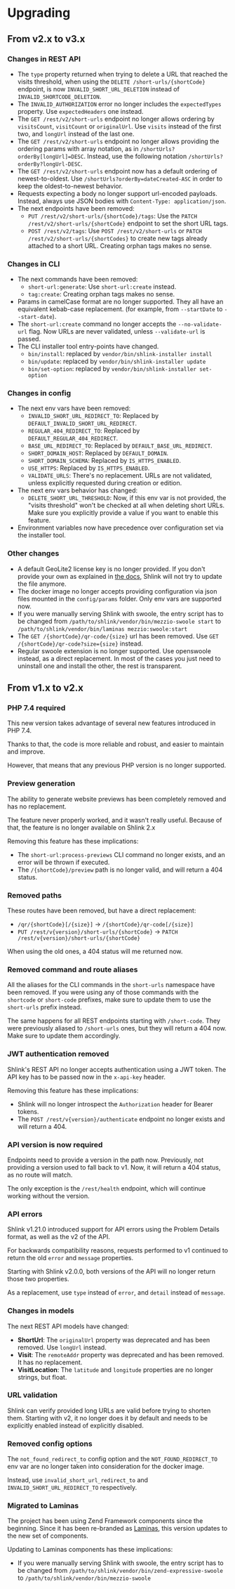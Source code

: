 # Upgrading

## From v2.x to v3.x

### Changes in REST API

* The `type` property returned when trying to delete a URL that reached the visits threshold, when using the `DELETE /short-urls/{shortCode}` endpoint, is now `INVALID_SHORT_URL_DELETION` instead of `INVALID_SHORTCODE_DELETION`.
* The `INVALID_AUTHORIZATION` error no longer includes the `expectedTypes` property. Use `expectedHeaders` one instead.
* The `GET /rest/v2/short-urls` endpoint no longer allows ordering by `visitsCount`, `visitCount` or `originalUrl`. Use `visits` instead of the first two, and `longUrl` instead of the last one.
* The `GET /rest/v2/short-urls` endpoint no longer allows providing the ordering params with array notation, as in `/shortUrls?orderBy[longUrl]=DESC`. Instead, use the following notation `/shortUrls?orderBy?longUrl-DESC`.
* The `GET /rest/v2/short-urls` endpoint now has a default ordering of newest-to-oldest. Use `/shortUrls?orderBy=dateCreated-ASC` in order to keep the oldest-to-newest behavior.
* Requests expecting a body no longer support url-encoded payloads. Instead, always use JSON bodies with `Content-Type: application/json`.
* The next endpoints have been removed:
  * `PUT /rest/v2/short-urls/{shortCode}/tags`: Use the `PATCH /rest/v2/short-urls/{shortCode}` endpoint to set the short URL tags.
  * `POST /rest/v2/tags`: Use `POST /rest/v2/short-urls` or `PATCH /rest/v2/short-urls/{shortCodes}` to create new tags already attached to a short URL. Creating orphan tags makes no sense.

### Changes in CLI

* The next commands have been removed:
  * `short-url:generate`: Use `short-url:create` instead.
  * `tag:create`: Creating orphan tags makes no sense.
* Params in camelCase format are no longer supported. They all have an equivalent kebab-case replacement. (for example, from `--startDate` to `--start-date`).
* The `short-url:create` command no longer accepts the `--no-validate-url` flag. Now URLs are never validated, unless `--validate-url` is passed.
* The CLI installer tool entry-points have changed.
  * `bin/install`: replaced by `vendor/bin/shlink-installer install`
  * `bin/update`: replaced by `vendor/bin/shlink-installer update`
  * `bin/set-option`: replaced by `vendor/bin/shlink-installer set-option`

### Changes in config

* The next env vars have been removed:
  * `INVALID_SHORT_URL_REDIRECT_TO`: Replaced by `DEFAULT_INVALID_SHORT_URL_REDIRECT`.
  * `REGULAR_404_REDIRECT_TO`: Replaced by `DEFAULT_REGULAR_404_REDIRECT`.
  * `BASE_URL_REDIRECT_TO`: Replaced by `DEFAULT_BASE_URL_REDIRECT`.
  * `SHORT_DOMAIN_HOST`: Replaced by `DEFAULT_DOMAIN`.
  * `SHORT_DOMAIN_SCHEMA`: Replaced by `IS_HTTPS_ENABLED`.
  * `USE_HTTPS`: Replaced by `IS_HTTPS_ENABLED`.
  * `VALIDATE_URLS`: There's no replacement. URLs are not validated, unless explicitly requested during creation or edition.
* The next env vars behavior has changed:
  * `DELETE_SHORT_URL_THRESHOLD`: Now, if this env var is not provided, the "visits threshold" won't be checked at all when deleting short URLs. Make sure you explicitly provide a value if you want to enable this feature.
* Environment variables now have precedence over configuration set via the installer tool.

### Other changes

* A default GeoLite2 license key is no longer provided. If you don't provide your own as explained in [the docs](https://shlink.io/documentation/geolite-license-key/), Shlink will not try to update the file anymore.
* The docker image no longer accepts providing configuration via json files mounted in the `config/params` folder. Only env vars are supported now.
* If you were manually serving Shlink with swoole, the entry script has to be changed from `/path/to/shlink/vendor/bin/mezzio-swoole start` to `/path/to/shlink/vendor/bin/laminas mezzio:swoole:start`
* The `GET /{shortCode}/qr-code/{size}` url has been removed. Use `GET /{shortCode}/qr-code?size={size}` instead.
* Regular swoole extension is no longer supported. Use openswoole instead, as a direct replacement. In most of the cases you just need to uninstall one and install the other, the rest is transparent.

## From v1.x to v2.x

### PHP 7.4 required

This new version takes advantage of several new features introduced in PHP 7.4.

Thanks to that, the code is more reliable and robust, and easier to maintain and improve.

However, that means that any previous PHP version is no longer supported.

### Preview generation

The ability to generate website previews has been completely removed and has no replacement.

The feature never properly worked, and it wasn't really useful. Because of that, the feature is no longer available on Shlink 2.x

Removing this feature has these implications:

* The `short-url:process-previews` CLI command no longer exists, and an error will be thrown if executed.
* The `/{shortCode}/preview` path is no longer valid, and will return a 404 status.

### Removed paths

These routes have been removed, but have a direct replacement:

* `/qr/{shortCode}[/{size}]` -> `/{shortCode}/qr-code[/{size}]`
* `PUT /rest/v{version}/short-urls/{shortCode}` -> `PATCH /rest/v{version}/short-urls/{shortCode}`

When using the old ones, a 404 status will me returned now.

### Removed command and route aliases

All the aliases for the CLI commands in the `short-urls` namespace have been removed. If you were using any of those commands with the `shortcode` or `short-code` prefixes, make sure to update them to use the `short-urls` prefix instead.

The same happens for all REST endpoints starting with `/short-code`. They were previously aliased to `/short-urls` ones, but they will return a 404 now. Make sure to update them accordingly.

### JWT authentication removed

Shlink's REST API no longer accepts authentication using a JWT token. The API key has to be passed now in the `x-api-key` header.

Removing this feature has these implications:

* Shlink will no longer introspect the `Authorization` header for Bearer tokens.
* The `POST /rest/v{version}/authenticate` endpoint no longer exists and will return a 404.

### API version is now required

Endpoints need to provide a version in the path now. Previously, not providing a version used to fall back to v1. Now, it will return a 404 status, as no route will match.

The only exception is the `/rest/health` endpoint, which will continue working without the version.

### API errors

Shlink v1.21.0 introduced support for API errors using the Problem Details format, as well as the v2 of the API.

For backwards compatibility reasons, requests performed to v1 continued to return the old `error` and `message` properties.

Starting with Shlink v2.0.0, both versions of the API will no longer return those two properties.

As a replacement, use `type` instead of `error`, and `detail` instead of `message`.

### Changes in models

The next REST API models have changed:

* **ShortUrl**: The `originalUrl` property was deprecated and has been removed. Use `longUrl` instead.
* **Visit**: The `remoteAddr` property was deprecated and has been removed. It has no replacement.
* **VisitLocation**: The `latitude` and `longitude` properties are no longer strings, but float.

### URL validation

Shlink can verify provided long URLs are valid before trying to shorten them. Starting with v2, it no longer does it by default and needs to be explicitly enabled instead of explicitly disabled.

### Removed config options

The `not_found_redirect_to` config option and the `NOT_FOUND_REDIRECT_TO` env var are no longer taken into consideration for the docker image.

Instead, use `invalid_short_url_redirect_to` and `INVALID_SHORT_URL_REDIRECT_TO` respectively.

### Migrated to Laminas

The project has been using Zend Framework components since the beginning. Since it has been re-branded as [Laminas](https://getlaminas.org/), this version updates to the new set of components.

Updating to Laminas components has these implications:

* If you were manually serving Shlink with swoole, the entry script has to be changed from `/path/to/shlink/vendor/bin/zend-expressive-swoole` to `/path/to/shlink/vendor/bin/mezzio-swoole`
